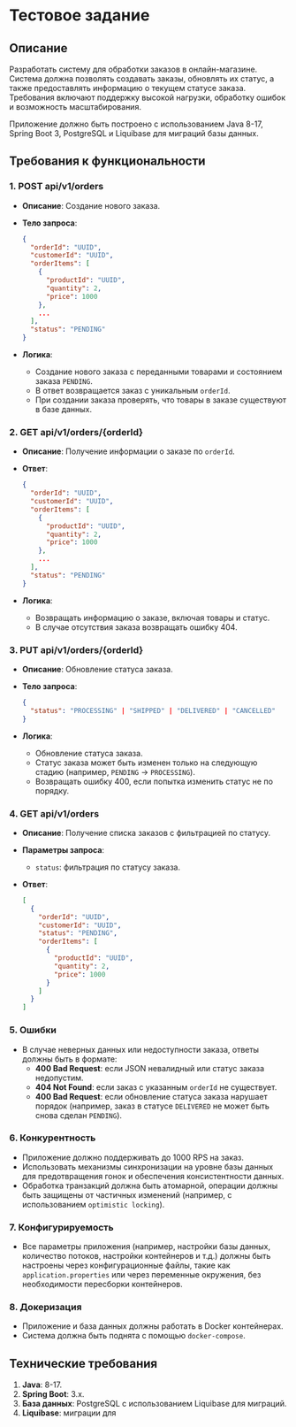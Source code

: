 # Тестовое задание

## Описание

Разработать систему для обработки заказов в онлайн-магазине. Система должна позволять создавать заказы, обновлять их статус, а также предоставлять информацию о текущем статусе заказа. Требования включают поддержку высокой нагрузки, обработку ошибок и возможность масштабирования.

Приложение должно быть построено с использованием Java 8-17, Spring Boot 3, PostgreSQL и Liquibase для миграций базы данных.

## Требования к функциональности

### 1. **POST api/v1/orders**
- **Описание**: Создание нового заказа.
- **Тело запроса**:

    ```json
    {
      "orderId": "UUID",
      "customerId": "UUID",
      "orderItems": [
        {
          "productId": "UUID",
          "quantity": 2,
          "price": 1000
        },
        ...
      ],
      "status": "PENDING"
    }
    ```

- **Логика**:
    - Создание нового заказа с переданными товарами и состоянием заказа `PENDING`.
    - В ответ возвращается заказ с уникальным `orderId`.
    - При создании заказа проверять, что товары в заказе существуют в базе данных.

### 2. **GET api/v1/orders/{orderId}**
- **Описание**: Получение информации о заказе по `orderId`.
- **Ответ**:

    ```json
    {
      "orderId": "UUID",
      "customerId": "UUID",
      "orderItems": [
        {
          "productId": "UUID",
          "quantity": 2,
          "price": 1000
        },
        ...
      ],
      "status": "PENDING"
    }
    ```

- **Логика**:
    - Возвращать информацию о заказе, включая товары и статус.
    - В случае отсутствия заказа возвращать ошибку 404.

### 3. **PUT api/v1/orders/{orderId}**
- **Описание**: Обновление статуса заказа.
- **Тело запроса**:

    ```json
    {
      "status": "PROCESSING" | "SHIPPED" | "DELIVERED" | "CANCELLED"
    }
    ```

- **Логика**:
    - Обновление статуса заказа.
    - Статус заказа может быть изменен только на следующую стадию (например, `PENDING` → `PROCESSING`).
    - Возвращать ошибку 400, если попытка изменить статус не по порядку.

### 4. **GET api/v1/orders**
- **Описание**: Получение списка заказов с фильтрацией по статусу.
- **Параметры запроса**:
    - `status`: фильтрация по статусу заказа.
- **Ответ**:

    ```json
    [
      {
        "orderId": "UUID",
        "customerId": "UUID",
        "status": "PENDING",
        "orderItems": [
          {
            "productId": "UUID",
            "quantity": 2,
            "price": 1000
          }
        ]
      }
    ]
    ```

### 5. **Ошибки**
- В случае неверных данных или недоступности заказа, ответы должны быть в формате:
    - **400 Bad Request**: если JSON невалидный или статус заказа недопустим.
    - **404 Not Found**: если заказ с указанным `orderId` не существует.
    - **400 Bad Request**: если обновление статуса заказа нарушает порядок (например, заказ в статусе `DELIVERED` не может быть снова сделан `PENDING`).

### 6. **Конкурентность**
- Приложение должно поддерживать до 1000 RPS на заказ.
- Использовать механизмы синхронизации на уровне базы данных для предотвращения гонок и обеспечения консистентности данных.
- Обработка транзакций должна быть атомарной, операции должны быть защищены от частичных изменений (например, с использованием `optimistic locking`).

### 7. **Конфигурируемость**
- Все параметры приложения (например, настройки базы данных, количество потоков, настройки контейнеров и т.д.) должны быть настроены через конфигурационные файлы, такие как `application.properties` или через переменные окружения, без необходимости пересборки контейнеров.

### 8. **Докеризация**
- Приложение и база данных должны работать в Docker контейнерах.
- Система должна быть поднята с помощью `docker-compose`.

## Технические требования

1. **Java**: 8-17.
2. **Spring Boot**: 3.x.
3. **База данных**: PostgreSQL с использованием Liquibase для миграций.
4. **Liquibase**: миграции для
